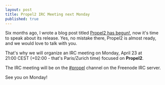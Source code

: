 ```yaml
---
layout: post
title: Propel2 IRC Meeting next Monday
published: true
---
```

<p>Six months ago, I wrote a blog post titled&nbsp;<a href="http://propel.posterous.com/propel2-has-begun">Propel2 has begun!</a>, now it's time to speak about its release. Yes, no mistake there, Propel2 is almost ready, and we would love to talk with you.</p>
<p>That's why we&nbsp;will organize an IRC meeting on Monday, April 23 at 21:00&nbsp;CEST&nbsp;(+02:00 - that's Paris/Zurich time) focused on <strong>Propel2</strong>.</p>
<p>The IRC meeting will be on the&nbsp;<a href="http://webchat.freenode.net/?channels=propel">#propel</a>&nbsp;channel on the Freenode IRC server.</p>
<p>See you on Monday!</p>
<p><strong> </strong></p>
<p>&nbsp;</p>
<p>&nbsp;</p>
